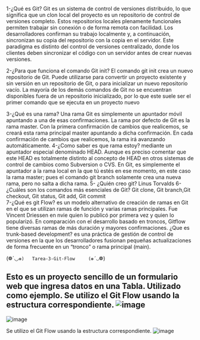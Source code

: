 1-¿Qué es Git? 
 Git es un sistema de control de versiones distribuido, lo que significa que un clon local del proyecto es un repositorio de control de versiones completo. Estos repositorios locales plenamente funcionales permiten trabajar sin conexión o de forma remota con facilidad. Los desarrolladores confirman su trabajo localmente y, a continuación, sincronizan su copia del repositorio con la copia en el servidor. Este paradigma es distinto del control de versiones centralizado, donde los clientes deben sincronizar el código con un servidor antes de crear nuevas versiones.

2-¿Para que funciona el comando Git init? 
El comando git init crea un nuevo repositorio de Git. Puede utilizarse para convertir un proyecto existente y sin versión en un repositorio de Git, o para inicializar un nuevo repositorio vacío. La mayoría de los demás comandos de Git no se encuentran disponibles fuera de un repositorio inicializado, por lo que este suele ser el primer comando que se ejecuta en un proyecto nuevo

3-¿Qué es una rama? 
 Una rama Git es simplemente un apuntador móvil apuntando a una de esas confirmaciones. La rama por defecto de Git es la rama master. Con la primera confirmación de cambios que realicemos, se creará esta rama principal master apuntando a dicha confirmación. En cada confirmación de cambios que realicemos, la rama irá avanzando automáticamente.
4-¿Como saber es que rama estoy? 
mediante un apuntador especial denominado HEAD. Aunque es preciso comentar que este HEAD es totalmente distinto al concepto de HEAD en otros sistemas de control de cambios como Subversion o CVS. En Git, es simplemente el apuntador a la rama local en la que tú estés en ese momento, en este caso la rama master; pues el comando git branch solamente crea una nueva rama, pero no salta a dicha rama.
5- ¿Quién creo git? Linus Torvalds
6-¿Cuáles son los comandos más esenciales de Git? 
Git clone, Git branch,Git checkout, Git status, Git add, Git commit    
7-¿Qué es git Flow? es un modelo alternativo de creación de ramas en Git en el que se utilizan ramas de función y varias ramas principales. Fue Vincent Driessen en nvie quien lo publicó por primera vez y quien lo popularizó. En comparación con el desarrollo basado en troncos, Gitflow tiene diversas ramas de más duración y mayores confirmaciones. 
¿Que es trunk-based development? es una práctica de gestión de control de versiones en la que los desarrolladores fusionan pequeñas actualizaciones de forma frecuente en un “tronco” o rama principal (main). 


(❁´◡`❁)   Tarea-3-Git-Flow     (❁´◡`❁)

Esto es un proyecto sencillo de un formulario web que ingresa datos en una Tabla.
Utilizado como ejemplo.
Se utilizo el Git Flow usando la estructura correspondiente. 
![image](https://user-images.githubusercontent.com/84217331/229193214-9073be06-4eff-448c-9410-09849cecbd60.png)
-
![image](https://user-images.githubusercontent.com/84217331/229193309-a642feda-8d07-44a8-8fb3-5591dd721225.png)

Se utilizo el Git Flow usando la estructura correspondiente. 
![image](https://user-images.githubusercontent.com/84217331/229193540-3c0dd036-a4f7-4dc3-b23f-af7b75447b46.png)
